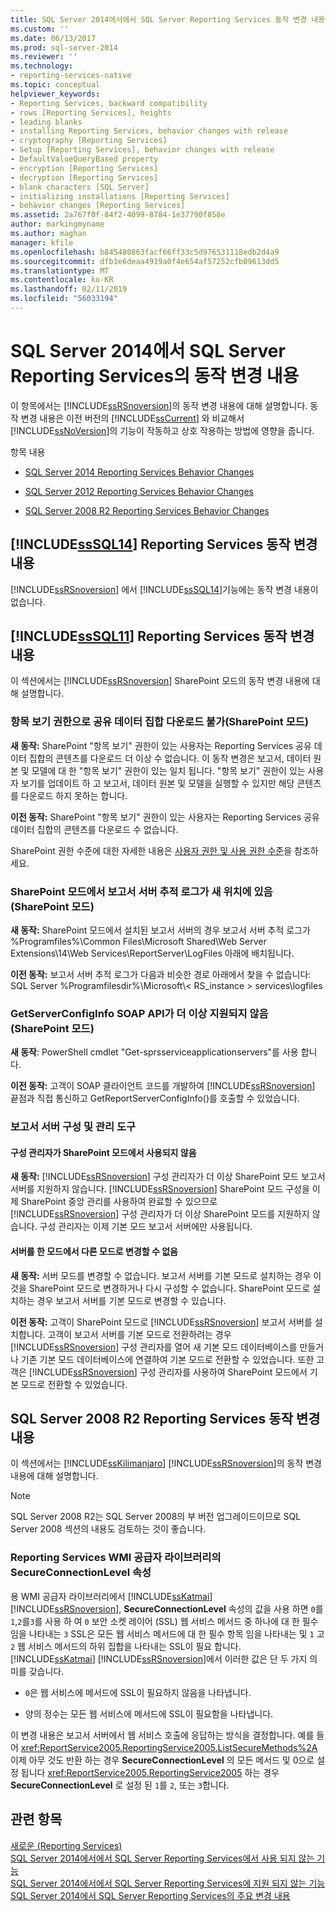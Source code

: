 ```yaml
---
title: SQL Server 2014에서에서 SQL Server Reporting Services 동작 변경 내용 | Microsoft Docs
ms.custom: ''
ms.date: 06/13/2017
ms.prod: sql-server-2014
ms.reviewer: ''
ms.technology:
- reporting-services-native
ms.topic: conceptual
helpviewer_keywords:
- Reporting Services, backward compatibility
- rows [Reporting Services], heights
- leading blanks
- installing Reporting Services, behavior changes with release
- cryptography [Reporting Services]
- Setup [Reporting Services], behavior changes with release
- DefaultValueQueryBased property
- encryption [Reporting Services]
- decryption [Reporting Services]
- blank characters [SQL Server]
- initializing installations [Reporting Services]
- behavior changes [Reporting Services]
ms.assetid: 2a767f0f-84f2-4099-8784-1e37790f858e
author: markingmyname
ms.author: maghan
manager: kfile
ms.openlocfilehash: b845480863facf66ff33c5d976531118edb2d4a9
ms.sourcegitcommit: dfb1e6deaa4919a0f4e654af57252cfb09613dd5
ms.translationtype: MT
ms.contentlocale: ko-KR
ms.lasthandoff: 02/11/2019
ms.locfileid: "56033194"
---
```

# <a name="behavior-changes-to-sql-server-reporting-services--in-sql-server-2014"></a>SQL Server 2014에서 SQL Server Reporting Services의 동작 변경 내용
  이 항목에서는 [!INCLUDE[ssRSnoversion](../includes/ssrsnoversion-md.md)]의 동작 변경 내용에 대해 설명합니다. 동작 변경 내용은 이전 버전의 [!INCLUDE[ssCurrent](../includes/sscurrent-md.md)] 와 비교해서 [!INCLUDE[ssNoVersion](../includes/ssnoversion-md.md)]의 기능이 작동하고 상호 작용하는 방법에 영향을 줍니다.  
  
 항목 내용  
  
-   [SQL Server 2014 Reporting Services Behavior Changes](#bkmk_sql14)  
  
-   [SQL Server 2012 Reporting Services Behavior Changes](#bkmk_rc0)  
  
-   [SQL Server 2008 R2 Reporting Services Behavior Changes](#bkmk_kj)  
  
##  <a name="bkmk_sql14"></a> [!INCLUDE[ssSQL14](../includes/sssql14-md.md)] Reporting Services 동작 변경 내용  
 [!INCLUDE[ssRSnoversion](../includes/ssrsnoversion-md.md)] 에서 [!INCLUDE[ssSQL14](../includes/sssql14-md.md)]기능에는 동작 변경 내용이 없습니다.  
  
##  <a name="bkmk_rc0"></a> [!INCLUDE[ssSQL11](../includes/sssql11-md.md)] Reporting Services 동작 변경 내용  
 이 섹션에서는 [!INCLUDE[ssRSnoversion](../includes/ssrsnoversion-md.md)] SharePoint 모드의 동작 변경 내용에 대해 설명합니다.  
  
### <a name="view-items-permission-will-not-download-shared-datasets-sharepoint-mode"></a>항목 보기 권한으로 공유 데이터 집합 다운로드 불가(SharePoint 모드)  
 **새 동작:** SharePoint "항목 보기" 권한이 있는 사용자는 Reporting Services 공유 데이터 집합의 콘텐츠를 다운로드 더 이상 수 없습니다. 이 동작 변경은 보고서, 데이터 원본 및 모델에 대 한 "항목 보기" 권한이 있는 일치 됩니다. "항목 보기" 권한이 있는 사용자 보기를 업데이트 하 고 보고서, 데이터 원본 및 모델을 실행할 수 있지만 해당 콘텐츠를 다운로드 하지 못하는 합니다.  
  
 **이전 동작:** SharePoint "항목 보기" 권한이 있는 사용자는 Reporting Services 공유 데이터 집합의 콘텐츠를 다운로드 수 없습니다.  
  
 SharePoint 권한 수준에 대한 자세한 내용은 [사용자 권한 및 사용 권한 수준](https://technet.microsoft.com/library/cc721640.aspx)을 참조하세요.  
  
### <a name="report-server-trace-logs-are-in-a-new-location-for-sharepoint-mode-sharepoint-mode"></a>SharePoint 모드에서 보고서 서버 추적 로그가 새 위치에 있음(SharePoint 모드)  
 **새 동작:** SharePoint 모드에서 설치된 보고서 서버의 경우 보고서 서버 추적 로그가 %Programfiles%\Common Files\Microsoft Shared\Web Server Extensions\14\Web Services\ReportServer\LogFiles 아래에 배치됩니다.  
  
 **이전 동작:** 보고서 서버 추적 로그가 다음과 비슷한 경로 아래에서 찾을 수 없습니다: SQL Server %Programfilesdir%\Microsoft\\< RS_instance > services\logfiles  
  
### <a name="getserverconfiginfo-soap-api-is-no-longer-supported-sharepoint-mode"></a>GetServerConfigInfo SOAP API가 더 이상 지원되지 않음(SharePoint 모드)  
 **새 동작**: PowerShell cmdlet "Get-sprsserviceapplicationservers"를 사용 합니다.  
  
 **이전 동작:** 고객이 SOAP 클라이언트 코드를 개발하여 [!INCLUDE[ssRSnoversion](../includes/ssrsnoversion-md.md)] 끝점과 직접 통신하고 GetReportServerConfigInfo()를 호출할 수 있었습니다.  
  
### <a name="report-server-configuration-and-management-tools"></a>보고서 서버 구성 및 관리 도구  
  
#### <a name="configuration-manager-is-not-used-for-sharepoint-mode"></a>구성 관리자가 SharePoint 모드에서 사용되지 않음  
 **새 동작:** [!INCLUDE[ssRSnoversion](../includes/ssrsnoversion-md.md)] 구성 관리자가 더 이상 SharePoint 모드 보고서 서버를 지원하지 않습니다. [!INCLUDE[ssRSnoversion](../includes/ssrsnoversion-md.md)] SharePoint 모드 구성을 이제 SharePoint 중앙 관리를 사용하여 완료할 수 있으므로 [!INCLUDE[ssRSnoversion](../includes/ssrsnoversion-md.md)] 구성 관리자가 더 이상 SharePoint 모드를 지원하지 않습니다. 구성 관리자는 이제 기본 모드 보고서 서버에만 사용됩니다.  
  
#### <a name="you-cannot-change-the-server-from-one-mode-to-another"></a>서버를 한 모드에서 다른 모드로 변경할 수 없음  
 **새 동작:** 서버 모드를 변경할 수 없습니다. 보고서 서버를 기본 모드로 설치하는 경우 이것을 SharePoint 모드로 변경하거나 다시 구성할 수 없습니다. SharePoint 모드로 설치하는 경우 보고서 서버를 기본 모드로 변경할 수 있습니다.  
  
 **이전 동작:** 고객이 SharePoint 모드로 [!INCLUDE[ssRSnoversion](../includes/ssrsnoversion-md.md)] 보고서 서버를 설치합니다. 고객이 보고서 서버를 기본 모드로 전환하려는 경우 [!INCLUDE[ssRSnoversion](../includes/ssrsnoversion-md.md)] 구성 관리자를 열어 새 기본 모드 데이터베이스를 만들거나 기존 기본 모드 데이터베이스에 연결하여 기본 모드로 전환할 수 있었습니다. 또한 고객은 [!INCLUDE[ssRSnoversion](../includes/ssrsnoversion-md.md)] 구성 관리자를 사용하여 SharePoint 모드에서 기본 모드로 전환할 수 있었습니다.  
  
##  <a name="bkmk_kj"></a> SQL Server 2008 R2 Reporting Services 동작 변경 내용  
 이 섹션에서는 [!INCLUDE[ssKilimanjaro](../includes/sskilimanjaro-md.md)] [!INCLUDE[ssRSnoversion](../includes/ssrsnoversion-md.md)]의 동작 변경 내용에 대해 설명합니다.  
  
> [!NOTE]  
>  SQL Server 2008 R2는 SQL Server 2008의 부 버전 업그레이드이므로 SQL Server 2008 섹션의 내용도 검토하는 것이 좋습니다.  
  
### <a name="secureconnectionlevel-property-in-the-reporting-services-wmi-provider-library"></a>Reporting Services WMI 공급자 라이브러리의 SecureConnectionLevel 속성  
 용 WMI 공급자 라이브러리에서 [!INCLUDE[ssKatmai](../includes/sskatmai-md.md)] [!INCLUDE[ssRSnoversion](../includes/ssrsnoversion-md.md)], **SecureConnectionLevel** 속성의 값을 사용 하면 `0`를`1`,`2`를`3`를 사용 하 여 `0` 보안 소켓 레이어 (SSL) 웹 서비스 메서드 중 하나에 대 한 필수 임을 나타내는 `3` SSL은 모든 웹 서비스 메서드에 대 한 필수 항목 임을 나타내는 및 `1` 고 `2` 웹 서비스 메서드의 하위 집합을 나타내는 SSL이 필요 합니다.  [!INCLUDE[ssKatmai](../includes/sskatmai-md.md)] [!INCLUDE[ssRSnoversion](../includes/ssrsnoversion-md.md)]에서 이러한 값은 단 두 가지 의미를 갖습니다.  
  
-   `0`은 웹 서비스에 메서드에 SSL이 필요하지 않음을 나타냅니다.  
  
-   양의 정수는 모든 웹 서비스에 메서드에 SSL이 필요함을 나타냅니다.  
  
 이 변경 내용은 보고서 서버에서 웹 서비스 호출에 응답하는 방식을 결정합니다. 예를 들어 <xref:ReportService2005.ReportingService2005.ListSecureMethods%2A> 이제 아무 것도 반환 하는 경우 **SecureConnectionLevel** 의 모든 메서드 및 0으로 설정 됩니다 <xref:ReportService2005.ReportingService2005> 하는 경우 **SecureConnectionLevel** 로 설정 된 `1`를 `2`, 또는 `3`합니다.  
  
## <a name="see-also"></a>관련 항목  
 [새로운 &#40;Reporting Services&#41;](what-s-new-reporting-services.md)   
 [SQL Server 2014에서에서 SQL Server Reporting Services에서 사용 되지 않는 기능](deprecated-features-in-sql-server-reporting-services-ssrs.md)   
 [SQL Server 2014에서에서 SQL Server Reporting Services에 지원 되지 않는 기능](discontinued-functionality-to-sql-server-reporting-services-in-sql-server.md)   
 [SQL Server 2014에서 SQL Server Reporting Services의 주요 변경 내용](breaking-changes-in-sql-server-reporting-services-in-sql-server-2016.md)  
  
  
